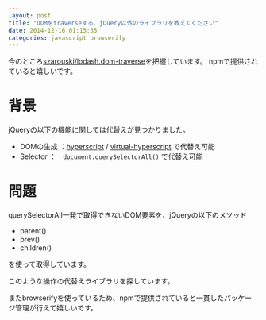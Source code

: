 ```yaml
---
layout: post
title: "DOMをtraverseする、jQuery以外のライブラリを教えてください"
date: 2014-12-16 01:15:35
categories: javascript browserify
---
```

<p>今のところ<a href="https://github.com/szarouski/lodash.dom-traverse" rel="nofollow">szarouski/lodash.dom-traverse</a>を把握しています。
npmで提供されていると嬉しいです。</p>

<h1>背景</h1>

<p>jQueryの以下の機能に関しては代替えが見つかりました。</p>

<ul>
<li>DOMの生成 ：<a href="https://github.com/dominictarr/hyperscript" rel="nofollow">hyperscript</a> / <a href="https://github.com/Raynos/virtual-hyperscript" rel="nofollow">virtual-hyperscript</a> で代替え可能</li>
<li>Selector ：　<code>document.querySelectorAll()</code> で代替え可能</li>
</ul>

<h1>問題</h1>

<p>querySelectorAll一発で取得できないDOM要素を、jQueryの以下のメソッド</p>

<ul>
<li>parent()</li>
<li>prev()</li>
<li>children()</li>
</ul>

<p>を使って取得しています。</p>

<p>このような操作の代替えライブラリを探しています。</p>

<p>またbrowserifyを使っているため、npmで提供されていると一貫したパッケージ管理が行えて嬉しいです。</p>
